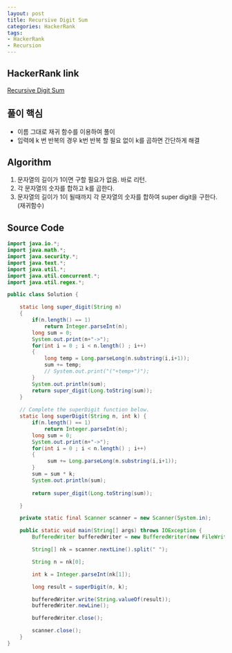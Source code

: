 ```yaml
---
layout: post
title: Recursive Digit Sum
categories: HackerRank
tags:
- HackerRank
- Recursion
---
```


## **HackerRank link**
[Recursive Digit Sum](https://www.hackerrank.com/challenges/recursive-digit-sum/problem)


## **풀이 핵심**  
- 이름 그대로 재귀 함수를 이용하여 풀이
- 입력에 k 번 반복의 경우 k번 반복 할 필요 없이 k를 곱하면 간단하게 해결  

## **Algorithm**
1. 문자열의 길이가 1이면 구할 필요가 없음. 바로 리턴.
2. 각 문자열의 숫자를 합하고 k를 곱한다.
3. 문자열의 길이가 1이 될때까지 각 문자열의 숫자를 합하여 super digit을 구한다. (재귀함수)

## **Source Code**
```java
import java.io.*;
import java.math.*;
import java.security.*;
import java.text.*;
import java.util.*;
import java.util.concurrent.*;
import java.util.regex.*;

public class Solution {

    static long super_digit(String n)
    {
        if(n.length() == 1)
            return Integer.parseInt(n);
        long sum = 0;
        System.out.print(n+"->");
        for(int i = 0 ; i < n.length() ; i++)
        {
            long temp = Long.parseLong(n.substring(i,i+1)); 
            sum += temp;
            // System.out.print("("+temp+")");
        }
        System.out.println(sum);
        return super_digit(Long.toString(sum));
    }
    
    // Complete the superDigit function below.
    static long superDigit(String n, int k) {
        if(n.length() == 1)
            return Integer.parseInt(n);
        long sum = 0;
        System.out.print(n+"->");
        for(int i = 0 ; i < n.length() ; i++)
        {
             sum += Long.parseLong(n.substring(i,i+1));
        }
        sum = sum * k;
        System.out.println(sum);
        
        return super_digit(Long.toString(sum));     

    }

    private static final Scanner scanner = new Scanner(System.in);

    public static void main(String[] args) throws IOException {
        BufferedWriter bufferedWriter = new BufferedWriter(new FileWriter(System.getenv("OUTPUT_PATH")));

        String[] nk = scanner.nextLine().split(" ");

        String n = nk[0];

        int k = Integer.parseInt(nk[1]);

        long result = superDigit(n, k);

        bufferedWriter.write(String.valueOf(result));
        bufferedWriter.newLine();

        bufferedWriter.close();

        scanner.close();
    }
}
```

